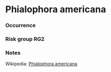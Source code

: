 <!-- TITLE: Phialophora americana   -->

# Phialophora americana 
### Occurrence

### Risk group RG2

### Notes

Wikipedia: [Phialophora americana](https://en.wikipedia.org/wiki/Phialophora_verrucosa)
